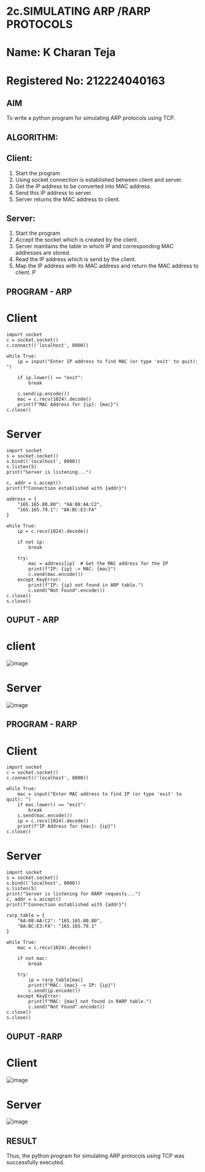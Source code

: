 # 2c.SIMULATING ARP /RARP PROTOCOLS
# Name: K Charan Teja
# Registered No: 212224040163
## AIM
To write a python program for simulating ARP protocols using TCP.
## ALGORITHM:
## Client:
1. Start the program
2. Using socket connection is established between client and server.
3. Get the IP address to be converted into MAC address.
4. Send this IP address to server.
5. Server returns the MAC address to client.
## Server:
1. Start the program
2. Accept the socket which is created by the client.
3. Server maintains the table in which IP and corresponding MAC addresses are
stored.
4. Read the IP address which is send by the client.
5. Map the IP address with its MAC address and return the MAC address to client.
P
## PROGRAM - ARP
# Client
```
import socket
c = socket.socket()
c.connect(('localhost', 8000))

while True:
    ip = input("Enter IP address to find MAC (or type 'exit' to quit): ")

    if ip.lower() == "exit":  
        break

    c.send(ip.encode())
    mac = c.recv(1024).decode()
    print(f"MAC Address for {ip}: {mac}")
c.close()
```
# Server
```
import socket
s = socket.socket()
s.bind(('localhost', 8000))
s.listen(5)
print("Server is listening...")

c, addr = s.accept()
print(f"Connection established with {addr}")

address = {
    "165.165.80.80": "6A:08:AA:C2",
    "165.165.79.1": "8A:BC:E3:FA"
}

while True:
    ip = c.recv(1024).decode()

    if not ip:  
        break

    try:
        mac = address[ip]  # Get the MAC address for the IP
        print(f"IP: {ip} -> MAC: {mac}")
        c.send(mac.encode())  
    except KeyError:
        print(f"IP: {ip} not found in ARP table.")
        c.send("Not Found".encode())
c.close()
s.close()
```
## OUPUT - ARP
# client
![image](https://github.com/user-attachments/assets/0977986c-0210-413b-850b-83e225ffe567)

# Server
![image](https://github.com/user-attachments/assets/acd67e79-a041-4867-9235-81682a492a0e)

## PROGRAM - RARP
# Client
```
import socket
c = socket.socket()
c.connect(('localhost', 8000))

while True:
    mac = input("Enter MAC address to find IP (or type 'exit' to quit): ")
    if mac.lower() == "exit":  
        break
    c.send(mac.encode())
    ip = c.recv(1024).decode()
    print(f"IP Address for {mac}: {ip}")
c.close()

```
# Server
```
import socket
s = socket.socket()
s.bind(('localhost', 8000))
s.listen(5)
print("Server is listening for RARP requests...")
c, addr = s.accept()
print(f"Connection established with {addr}")

rarp_table = {
    "6A:08:AA:C2": "165.165.80.80",
    "8A:BC:E3:FA": "165.165.79.1"
}

while True:
    mac = c.recv(1024).decode()

    if not mac:  
        break

    try:
        ip = rarp_table[mac]  
        print(f"MAC: {mac} -> IP: {ip}")
        c.send(ip.encode())  
    except KeyError:
        print(f"MAC: {mac} not found in RARP table.")
        c.send("Not Found".encode())
c.close()
s.close()
```

## OUPUT -RARP
# Client
![image](https://github.com/user-attachments/assets/551eaf6f-19b0-4174-97b8-2caf85fb2747)

# Server
![image](https://github.com/user-attachments/assets/c2126364-bf25-4fcf-80ca-001352366f39)

## RESULT
Thus, the python program for simulating ARP protocols using TCP was successfully 
executed.
